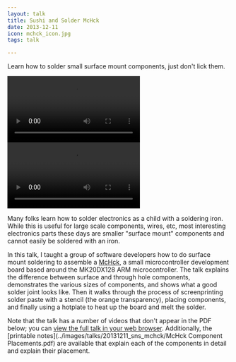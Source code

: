 ```yaml
---
layout: talk
title: Sushi and Solder McHck
date: 2013-12-11
icon: mchck_icon.jpg
tags: talk

---
```


Learn how to solder small surface mount components, just don't lick them.

<!--more-->

<video controls width="300px">
 <source src="../../images/talks/20131211_sns_mchck/Aligning%20Stencil.mp4" type="video/mp4">
</video>



<video controls width="300px">
 <source src="../../images/talks/20131211_sns_mchck/Placing%20LED%20Good job.mp4" type="video/mp4">
</video>

Many folks learn how to solder electronics as a child with a soldering iron.  While this is useful for large scale components, wires, etc, most interesting electronics parts these days are smaller "surface mount" components and cannot easily be soldered with an iron.

In this talk, I taught a group of software developers how to do surface mount soldering to assemble a [McHck](https://mobile.twitter.com/mchck), a small microcontroller development board based around the MK20DX128 ARM microcontroller.  The talk explains the difference between surface and through hole components, demonstrates the various sizes of components, and shows what a good solder joint looks like. Then it walks through the process of screenprinting solder paste with a stencil (the orange transparency), placing components, and finally using a hotplate to heat up the board and melt the solder.

Note that the talk has a number of videos that don't appear in the PDF below; you can [view the full talk in your web browser](talk.html).  Additionally, the [printable notes](../images/talks/20131211_sns_mchck/McHck Component Placements.pdf) are available that explain each of the components in detail and explain their placement.



<object class="talk-embed" data="../../images/talks/20131211_sns_mchck/20131211_sns_mchck.pdf" type='application/pdf'></object>